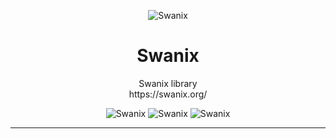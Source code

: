 <p align="center">
    <img alt="Swanix" title="Swanix" src="https://swanix.org/assets/images/apple-touch-icon.png">
</p>
<h1 align="center"> Swanix </h1>
<p align="center">
    Swanix library <br>
    https://swanix.org/
</p>

<p align="center">
    <img alt="Swanix" title="Swanix" src="https://img.shields.io/badge/status-beta-mediumpurple">
    <img alt="Swanix" title="Swanix" src="https://img.shields.io/badge/version-v0.1.0-blue">
    <img alt="Swanix" title="Swanix" src="https://img.shields.io/github/license/swanix/ui?color=blue">
</p>

---

